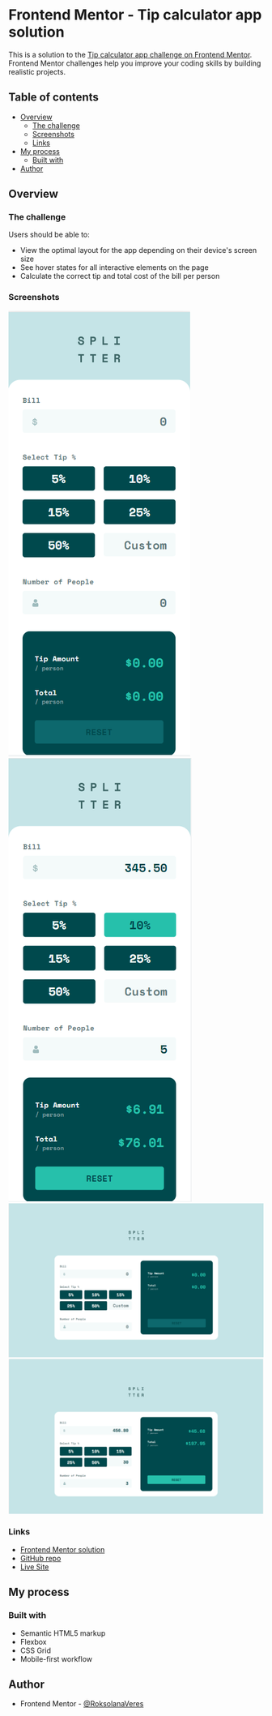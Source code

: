 # Frontend Mentor - Tip calculator app solution

This is a solution to the [Tip calculator app challenge on Frontend Mentor](https://www.frontendmentor.io/challenges/tip-calculator-app-ugJNGbJUX). Frontend Mentor challenges help you improve your coding skills by building realistic projects.

## Table of contents

- [Overview](#overview)
  - [The challenge](#the-challenge)
  - [Screenshots](#screenshots)
  - [Links](#links)
- [My process](#my-process)
  - [Built with](#built-with)
- [Author](#author)

## Overview

### The challenge

Users should be able to:

- View the optimal layout for the app depending on their device's screen size
- See hover states for all interactive elements on the page
- Calculate the correct tip and total cost of the bill per person

### Screenshots

![](./screenshots/mobile_empty.png)
![](./screenshots/mobile_filled.png)
![](./screenshots/desktop_empty.png)
![](./screenshots/desktop_filled.png)

### Links

- [Frontend Mentor solution](https://www.frontendmentor.io/solutions/responsive-tip-calculator-app-Dgneqi3k7t)
- [GitHub repo](https://github.com/RoksolanaVeres/tip-calculator-app)
- [Live Site](https://roksolanaveres.github.io/tip-calculator-app/)

## My process

### Built with

- Semantic HTML5 markup
- Flexbox
- CSS Grid
- Mobile-first workflow

## Author

- Frontend Mentor - [@RoksolanaVeres](https://www.frontendmentor.io/profile/RoksolanaVeres)

